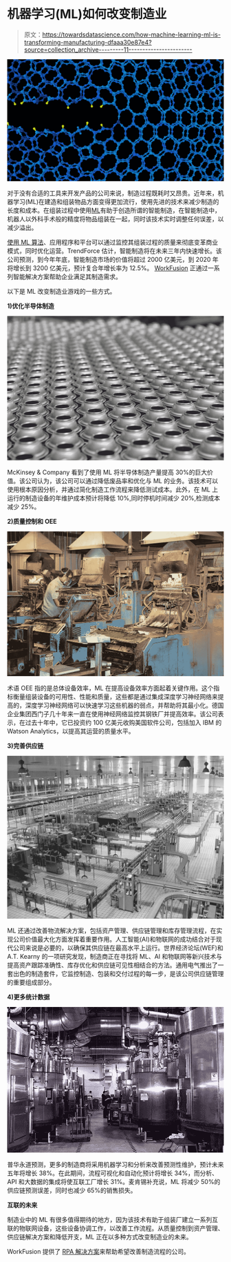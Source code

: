 # 机器学习(ML)如何改变制造业

> 原文：<https://towardsdatascience.com/how-machine-learning-ml-is-transforming-manufacturing-dfaaa30e87e4?source=collection_archive---------11----------------------->

![](img/da3df9635034acf21a96c1a2345bc9c6.png)

对于没有合适的工具来开发产品的公司来说，制造过程既耗时又昂贵。近年来，机器学习(ML)在建造和组装物品方面变得更加流行，使用先进的技术来减少制造的长度和成本。在组装过程中使用[ML](https://www.techemergence.com/machine-learning-in-manufacturing/)有助于创造所谓的智能制造，在智能制造中，机器人以外科手术般的精度将物品组装在一起，同时该技术实时调整任何误差，以减少溢出。

[使用 ML 算法](https://www.nextplatform.com/2018/02/01/machine-learning-opportunity-manufacturing-logistics/)、应用程序和平台可以通过监控其组装过程的质量来彻底变革商业模式，同时优化运营。TrendForce 估计，智能制造将在未来三年内快速增长。该公司预测，到今年年底，智能制造市场的价值将超过 2000 亿美元，到 2020 年将增长到 3200 亿美元，预计复合年增长率为 12.5%。 [WorkFusion](http://www.workfusion.com/?utm_source=other&utm_medium=medium&utm_name=karl-utermohlen&utm_term=how-machine-learning-(ml)-is-transforming-manufacturing) 正通过一系列智能解决方案帮助企业满足其制造需求。

以下是 ML 改变制造业游戏的一些方式。

**1)优化半导体制造**

![](img/0234ba79e6efe12cdb3d134f9cac1030.png)

McKinsey & Company 看到了使用 ML 将半导体制造产量提高 30%的巨大价值。该公司认为，该公司可以通过降低废品率和优化与 ML 的业务。该技术可以使用根本原因分析，并通过简化制造工作流程来降低测试成本。此外，在 ML 上运行的制造设备的年维护成本预计将降低 10%,同时停机时间减少 20%,检测成本减少 25%。

**2)质量控制和 OEE**

![](img/f61c14504560432a067c6700f6810564.png)

术语 OEE 指的是总体设备效率，ML 在提高设备效率方面起着关键作用。这个指标衡量组装设备的可用性、性能和质量，这些都是通过集成深度学习神经网络来提高的，深度学习神经网络可以快速学习这些机器的弱点，并帮助将其最小化。德国企业集团西门子几十年来一直在使用神经网络监控其钢铁厂并提高效率。该公司表示，在过去十年中，它已投资约 100 亿美元收购美国软件公司，包括加入 IBM 的 Watson Analytics，以提高其运营的质量水平。

**3)完善供应链**

![](img/393a997f3f912f445eebc379f88534aa.png)

ML 还通过改善物流解决方案，包括资产管理、供应链管理和库存管理流程，在实现公司价值最大化方面发挥着重要作用。人工智能(AI)和物联网的成功结合对于现代公司来说是必要的，以确保其供应链在最高水平上运行。世界经济论坛(WEF)和 A.T. Kearny 的一项研究发现，制造商正在寻找将 ML、AI 和物联网等新兴技术与提高资产跟踪准确性、库存优化和供应链可见性相结合的方法。通用电气推出了一套出色的制造套件，它监控制造、包装和交付过程的每一步，是该公司供应链管理的重要组成部分。

**4)更多统计数据**

![](img/79833cec7d0bc35aab1021b074e008fd.png)

普华永道预测，更多的制造商将采用机器学习和分析来改善预测性维护，预计未来五年将增长 38%。在此期间，流程可视化和自动化预计将增长 34%，而分析、API 和大数据的集成将使互联工厂增长 31%。麦肯锡补充说，ML 将减少 50%的供应链预测误差，同时也减少 65%的销售损失。

**互联的未来**

制造业中的 ML 有很多值得期待的地方，因为该技术有助于组装厂建立一系列互联的物联网设备，这些设备协调工作，以改善工作流程。从质量控制到资产管理、供应链解决方案和降低开支，ML 正在以多种方式改变制造业的未来。

WorkFusion 提供了 [RPA 解决方案](https://www.workfusion.com/rpaexpress?utm_source=other&utm_medium=medium&utm_name=karl-utermohlen&utm_term=how-machine-learning-(ml)-is-transforming-manufacturing)来帮助希望改善制造流程的公司。
